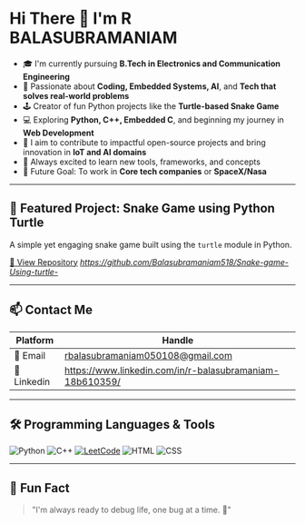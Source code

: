 # Hi There 👋 I'm R BALASUBRAMANIAM

- 🎓 I'm currently pursuing **B.Tech in Electronics and Communication Engineering**
- 🧠 Passionate about **Coding, Embedded Systems, AI**, and **Tech that solves real-world problems**
- 🕹️ Creator of fun Python projects like the **Turtle-based Snake Game**
- 💻 Exploring **Python, C++, Embedded C**, and beginning my journey in **Web Development**
- 🚀 I aim to contribute to impactful open-source projects and bring innovation in **IoT and AI domains**
- 🌟 Always excited to learn new tools, frameworks, and concepts
- 🎯 Future Goal: To work in **Core tech companies** or **SpaceX/Nasa**

---

## 🐍 Featured Project: Snake Game using Python Turtle

A simple yet engaging snake game built using the `turtle` module in Python.

[🔗 View Repository](#)  *https://github.com/Balasubramaniam518/Snake-game-Using-turtle-*

---

## 📫 Contact Me

| Platform | Handle |
|----------|--------|
| 📧 Email | rbalasubramaniam050108@gmail.com |
| 💬 Linkedin | https://www.linkedin.com/in/r-balasubramaniam-18b610359/ |

---

## 🛠 Programming Languages & Tools

![Python](https://img.shields.io/badge/-Python-3776AB?logo=python&logoColor=white&style=for-the-badge)
![C++](https://img.shields.io/badge/-C++-00599C?logo=c%2B%2B&logoColor=white&style=for-the-badge)
[![LeetCode](https://img.shields.io/badge/-LeetCode-FFA116?style=flat-square&logo=LeetCode&logoColor=black)](https://leetcode.com/balasubramaniam518/)
![HTML](https://img.shields.io/badge/-HTML5-E34F26?logo=html5&logoColor=white&style=for-the-badge)
![CSS](https://img.shields.io/badge/-CSS3-1572B6?logo=css3&logoColor=white&style=for-the-badge)

---

## 🧠 Fun Fact

> "I'm always ready to debug life, one bug at a time. 🐛"



